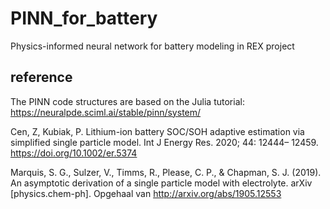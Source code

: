 # PINN_for_battery
Physics-informed neural network for battery modeling in REX project

## reference

The PINN code structures are based on the Julia tutorial:
https://neuralpde.sciml.ai/stable/pinn/system/

Cen, Z, Kubiak, P. Lithium-ion battery SOC/SOH adaptive estimation via simplified single particle model. Int J Energy Res. 2020; 44: 12444– 12459. https://doi.org/10.1002/er.5374

Marquis, S. G., Sulzer, V., Timms, R., Please, C. P., & Chapman, S. J. (2019). An asymptotic derivation of a single particle model with electrolyte. arXiv [physics.chem-ph]. Opgehaal van http://arxiv.org/abs/1905.12553
